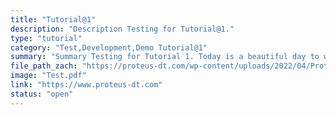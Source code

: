 ```yaml
---
title: "Tutorial@1"
description: "Description Testing for Tutorial@1."
type: "tutorial"
category: "Test,Development,Demo Tutorial@1"
summary: "Summary Testing for Tutorial 1. Today is a beautiful day to work. Current location: Razer SEA HQ @One North. It is in the South of Singapore"
file_path_zach: "https://proteus-dt.com/wp-content/uploads/2022/04/Proteus-Logo-w.png"
image: "Test.pdf"
link: "https://www.proteus-dt.com"
status: "open"
---
```

